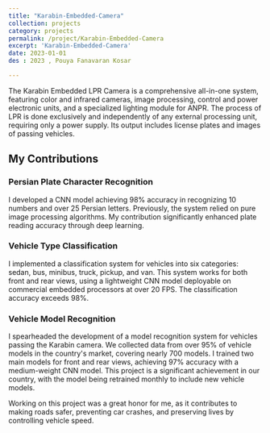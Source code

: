 ```yaml
---
title: "Karabin-Embedded-Camera"
collection: projects
category: projects
permalink: /project/Karabin-Embedded-Camera
excerpt: 'Karabin-Embedded-Camera'
date: 2023-01-01
des : 2023 , Pouya Fanavaran Kosar

---
```


The Karabin Embedded LPR Camera is a comprehensive all-in-one system, featuring color and infrared cameras, image processing, control and power electronic units, and a specialized lighting module for ANPR. The process of LPR is done exclusively and independently of any external processing unit, requiring only a power supply. Its output includes license plates and images of passing vehicles.

## My Contributions

### Persian Plate Character Recognition
I developed a CNN model achieving 98% accuracy in recognizing 10 numbers and over 25 Persian letters. Previously, the system relied on pure image processing algorithms. My contribution significantly enhanced plate reading accuracy through deep learning.

### Vehicle Type Classification
I implemented a classification system for vehicles into six categories: sedan, bus, minibus, truck, pickup, and van. This system works for both front and rear views, using a lightweight CNN model deployable on commercial embedded processors at over 20 FPS. The classification accuracy exceeds 98%.

### Vehicle Model Recognition
I spearheaded the development of a model recognition system for vehicles passing the Karabin camera. We collected data from over 95% of vehicle models in the country's market, covering nearly 700 models. I trained two main models for front and rear views, achieving 97% accuracy with a medium-weight CNN model. This project is a significant achievement in our country, with the model being retrained monthly to include new vehicle models.

Working on this project was a great honor for me, as it contributes to making roads safer, preventing car crashes, and preserving lives by controlling vehicle speed.
